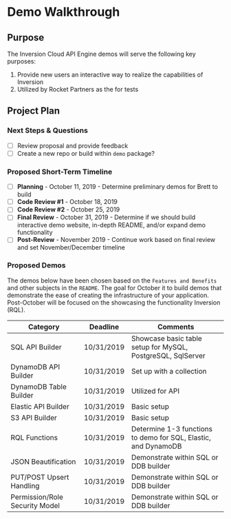# Demo Walkthrough

## Purpose

The Inversion Cloud API Engine demos will serve the following key purposes:

1. Provide new users an interactive way to realize the capabilities of Inversion
2. Utilized by Rocket Partners as the for tests

## Project Plan

### Next Steps & Questions

- [ ] Review proposal and provide feedback
- [ ] Create a new repo or build within `demo` package?

### Proposed Short-Term Timeline

- [ ] **Planning** - October 11, 2019 - Determine preliminary demos for Brett to build
- [ ] **Code Review #1** - October 18, 2019
- [ ] **Code Review #2** - October 25, 2019
- [ ] **Final Review** - October 31, 2019 - Determine if we should build interactive demo website, in-depth README, and/or expand demo functionality
- [ ] **Post-Review** - November 2019 - Continue work based on final review and set November/December timeline

### Proposed Demos

The demos below have been chosen based on the `Features and Benefits` and other subjects in the `README`. The goal for October it to build demos that demonstrate the ease of creating the infrastructure of your application. Post-October will be focused on the showcasing the functionality Inversion (RQL).

| Category                       | Deadline   | Comments                                                       |
| ------------------------------ | ---------- | -------------------------------------------------------------- |
| SQL API Builder                | 10/31/2019 | Showcase basic table setup for MySQL, PostgreSQL, SqlServer    |
| DynamoDB API Builder           | 10/31/2019 | Set up with a collection                                       |
| DynamoDB Table Builder         | 10/31/2019 | Utilized for API                                               |
| Elastic API Builder            | 10/31/2019 | Basic setup                                                    |
| S3 API Builder                 | 10/31/2019 | Basic setup                                                    |
| RQL Functions                  | 10/31/2019 | Determine 1-3 functions to demo for SQL, Elastic, and DynamoDB |
| JSON Beautification            | 10/31/2019 | Demonstrate within SQL or DDB builder                          |
| PUT/POST Upsert Handling       | 10/31/2019 | Demonstrate within SQL or DDB builder                          |
| Permission/Role Security Model | 10/31/2019 | Demonstrate within SQL or DDB builder                          |
